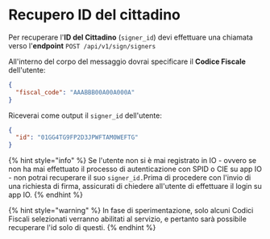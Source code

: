 # Recupero ID del cittadino

Per recuperare l'**ID del Cittadino** (`signer_id`) devi effettuare una chiamata verso l'**endpoint** `POST /api/v1/sign/signers`

All'interno del corpo del messaggio dovrai specificare il **Codice Fiscale** dell'utente:

```json
{ 
  "fiscal_code": "AAABBB00A00A000A"
}
```

Riceverai come output il `signer_id` dell'utente:

```json
{ 
  "id": "01GG4TG9FP2D3JPWFTAM0WEFTG"
}
```

{% hint style="info" %}
Se l'utente non si è mai registrato in IO - ovvero se non ha mai effettuato il processo di autenticazione con SPID o CIE su app IO - non potrai recuperare il suo `signer_id.`Prima di procedere con l'invio di una richiesta di firma, assicurati di chiedere all'utente di effettuare il login su app IO.
{% endhint %}

{% hint style="warning" %}
In fase di sperimentazione, solo alcuni Codici Fiscali selezionati verranno abilitati al servizio, e pertanto sarà possibile recuperare l'id solo di questi.
{% endhint %}
